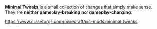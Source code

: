 **Minimal Tweaks** is a small collection of changes that simply make sense. They are __neither gameplay-breaking nor gameplay-changing__.

https://www.curseforge.com/minecraft/mc-mods/minimal-tweaks
